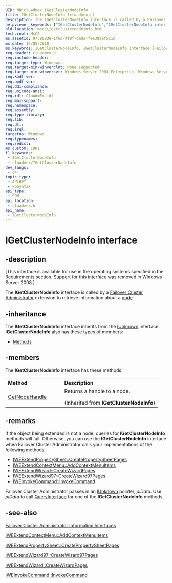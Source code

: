 ```yaml
---
UID: NN:cluadmex.IGetClusterNodeInfo
title: IGetClusterNodeInfo (cluadmex.h)
description: The IGetClusterNodeInfo interface is called by a Failover Cluster Administrator extension to retrieve information about a node.
helpviewer_keywords: ["IGetClusterNodeInfo","IGetClusterNodeInfo interface [Failover Cluster]","IGetClusterNodeInfo interface [Failover Cluster]","described","_wolf_igetclusternodeinfo","cluadmex/IGetClusterNodeInfo","mscs.igetclusternodeinfo"]
old-location: mscs\igetclusternodeinfo.htm
tech.root: MsCS
ms.assetid: 97c90830-1f6d-4f8f-ba0a-fee39aef5c1d
ms.date: 12/05/2018
ms.keywords: IGetClusterNodeInfo, IGetClusterNodeInfo interface [Failover Cluster], IGetClusterNodeInfo interface [Failover Cluster],described, _wolf_igetclusternodeinfo, cluadmex/IGetClusterNodeInfo, mscs.igetclusternodeinfo
req.header: cluadmex.h
req.include-header: 
req.target-type: Windows
req.target-min-winverclnt: None supported
req.target-min-winversvr: Windows Server 2003 Enterprise, Windows Server 2003 Datacenter
req.kmdf-ver: 
req.umdf-ver: 
req.ddi-compliance: 
req.unicode-ansi: 
req.idl: CluAdmEx.idl
req.max-support: 
req.namespace: 
req.assembly: 
req.type-library: 
req.lib: 
req.dll: 
req.irql: 
targetos: Windows
req.typenames: 
req.redist: 
ms.custom: 19H1
f1_keywords:
 - IGetClusterNodeInfo
 - cluadmex/IGetClusterNodeInfo
dev_langs:
 - c++
topic_type:
 - APIRef
 - kbSyntax
api_type:
 - COM
api_location:
 - cluadmex.h
api_name:
 - IGetClusterNodeInfo
---
```


# IGetClusterNodeInfo interface


## -description

<p class="CCE_Message">[This interface is available for use in the operating systems specified in the Requirements 
    section. Support for this interface was removed in Windows Server 2008.]

The <b>IGetClusterNodeInfo</b> interface is called by a 
    <a href="https://docs.microsoft.com/previous-versions/windows/desktop/mscs/cluster-administrator">Failover Cluster Administrator</a> extension to retrieve 
    information about a <a href="https://docs.microsoft.com/previous-versions/windows/desktop/mscs/nodes">node</a>.

## -inheritance

The <b xmlns:loc="http://microsoft.com/wdcml/l10n">IGetClusterNodeInfo</b> interface inherits from the <a href="https://docs.microsoft.com/windows/desktop/api/unknwn/nn-unknwn-iunknown">IUnknown</a> interface. <b>IGetClusterNodeInfo</b> also has these types of members:
<ul>
<li><a href="https://docs.microsoft.com/">Methods</a></li>
</ul>

## -members

The <b>IGetClusterNodeInfo</b> interface has these methods.
<table class="members" id="memberListMethods">
<tr>
<th align="left" width="37%">Method</th>
<th align="left" width="63%">Description</th>
</tr>
<tr data="inherited;">
<td align="left" width="37%">
<a href="https://docs.microsoft.com/previous-versions/windows/desktop/api/cluadmex/nf-cluadmex-igetclusternodeinfo-getnodehandle">GetNodeHandle</a>
</td>
<td align="left" width="63%">
Returns a handle to a node.</p> (Inherited from <b>IGetClusterNodeInfo</b>)</td>
</tr>
</table>

## -remarks

If the object being extended is not a node, queries for 
     <b>IGetClusterNodeInfo</b> methods will fail. Otherwise, 
     you can use the <b>IGetClusterNodeInfo</b> interface when 
     Failover Cluster Administrator calls your implementations of the following methods:

<ul>
<li>
<a href="https://docs.microsoft.com/previous-versions/windows/desktop/api/cluadmex/nf-cluadmex-iweextendpropertysheet-createpropertysheetpages">IWEExtendPropertySheet::CreatePropertySheetPages</a>
</li>
<li>
<a href="https://docs.microsoft.com/previous-versions/windows/desktop/api/cluadmex/nf-cluadmex-iweextendcontextmenu-addcontextmenuitems">IWEExtendContextMenu::AddContextMenuItems</a>
</li>
<li>
<a href="https://docs.microsoft.com/previous-versions/windows/desktop/api/cluadmex/nf-cluadmex-iweextendwizard-createwizardpages">IWEExtendWizard::CreateWizardPages</a>
</li>
<li>
<a href="https://docs.microsoft.com/previous-versions/windows/desktop/api/cluadmex/nf-cluadmex-iweextendwizard97-createwizard97pages">IWEExtendWizard97::CreateWizard97Pages</a>
</li>
<li>
<a href="https://docs.microsoft.com/previous-versions/windows/desktop/api/cluadmex/nf-cluadmex-iweinvokecommand-invokecommand">IWEInvokeCommand::InvokeCommand</a>
</li>
</ul>
Failover Cluster Administrator passes in an <a href="https://docs.microsoft.com/windows/desktop/api/unknwn/nn-unknwn-iunknown">IUnknown</a> pointer, 
     <i>piData</i>. Use <i>piData</i> to call 
     <a href="https://docs.microsoft.com/windows/desktop/api/unknwn/nf-unknwn-iunknown-queryinterface(q)">QueryInterface</a> for one of the 
     <b>IGetClusterNodeInfo</b> methods.

## -see-also

<a href="https://docs.microsoft.com/previous-versions/windows/desktop/mscs/cluster-administrator-information-interfaces">Failover Cluster Administrator Information Interfaces</a>



<a href="https://docs.microsoft.com/previous-versions/windows/desktop/api/cluadmex/nf-cluadmex-iweextendcontextmenu-addcontextmenuitems">IWEExtendContextMenu::AddContextMenuItems</a>



<a href="https://docs.microsoft.com/previous-versions/windows/desktop/api/cluadmex/nf-cluadmex-iweextendpropertysheet-createpropertysheetpages">IWEExtendPropertySheet::CreatePropertySheetPages</a>



<a href="https://docs.microsoft.com/previous-versions/windows/desktop/api/cluadmex/nf-cluadmex-iweextendwizard97-createwizard97pages">IWEExtendWizard97::CreateWizard97Pages</a>



<a href="https://docs.microsoft.com/previous-versions/windows/desktop/api/cluadmex/nf-cluadmex-iweextendwizard-createwizardpages">IWEExtendWizard::CreateWizardPages</a>



<a href="https://docs.microsoft.com/previous-versions/windows/desktop/api/cluadmex/nf-cluadmex-iweinvokecommand-invokecommand">IWEInvokeCommand::InvokeCommand</a>


